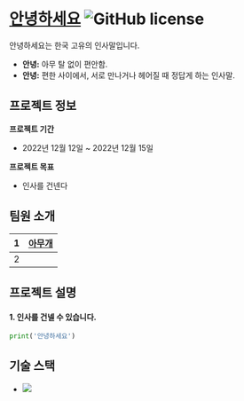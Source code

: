 # [안녕하세요](https://github.com/angrydeveloper/hello) ![GitHub license](https://img.shields.io/badge/license-MIT-blue.svg)

안녕하세요는 한국 고유의 인사말입니다.

* **안녕:** 아무 탈 없이 편안함.
* **안녕:** 편한 사이에서, 서로 만나거나 헤어질 때 정답게 하는 인사말.

## 프로젝트 정보

**프로젝트 기간**
* 2022년 12월 12일 ~ 2022년 12월 15일

**프로젝트 목표**
* 인사를 건넨다

## 팀원 소개
| 1 | [아무개](https://github.com/realgreatcode) |
| -----| ---- |
| 2 |  |

## 프로젝트 설명

#### 1. 인사를 건넬 수 있습니다.
```python
print('안녕하세요')
```

## 기술 스택
- <img src="https://img.shields.io/badge/Python-FFD43B?style=for-the-badge&logo=python&logoColor=blue">
